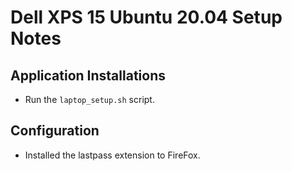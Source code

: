 # Dell XPS 15 Ubuntu 20.04 Setup Notes

## Application Installations

- Run the `laptop_setup.sh` script.

## Configuration

- Installed the lastpass extension to FireFox.
